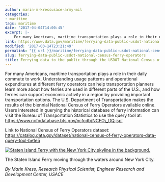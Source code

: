 ```yaml
---
author: marin-m-kressusace-army-mil
categories:
- maritime
tags: maritime
date: '2017-04-04T14:00:45'
excerpt: |-
    For many Americans, maritime transportation plays a role in their daily commute to work. Understanding usage patterns and operational expenditures at different ferry operators can help transportation planners learn more about how ferries are used in different parts of the…
link: https://www.data.gov/maritime/ferrying-data-public-usdot-national-census-ferry-operators/
modified: '2017-03-14T23:21:49'
permalink: "{{ url }}/maritime/ferrying-data-public-usdot-national-census-ferry-operators/"
slug: ferrying-data-public-usdot-national-census-ferry-operators
title: Ferrying data to the public through the USDOT National Census of Ferry Operators
---
```


For many Americans, maritime transportation plays a role in their daily commute to work. Understanding usage patterns and operational expenditures at different ferry operators can help transportation planners learn more about how ferries are used in different parts of the U.S., and how ferries can support economic activity in a region by providing important transportation options. The U.S. Department of Transportation makes the results of the biennial National Census of Ferry Operators available online. Users interested in querying the historical database of ferry information can visit the Bureau of Transportation Statistics to use the query tool at: https://www.ncfodatabase.bts.gov/ncfodb/NCFO\_DQ.jsp’

Link to National Census of Ferry Operators dataset: https://catalog.data.gov/dataset/national-census-of-ferry-operators-data-query-tool-be1e5

[![Staten Island Ferry with the New York City skyline in the background.](https://s3-us-gov-west-1.amazonaws.com/cg-0817d6e3-93c4-4de8-8b32-da6919464e61/ferry.jpg)](https://s3-us-gov-west-1.amazonaws.com/cg-0817d6e3-93c4-4de8-8b32-da6919464e61/ferry.jpg)

The Staten Island Ferry moving through the waters around New York City.

_By Marin Kress, Research Physical Scientist, Engineer Research and Development Center, USACE_

